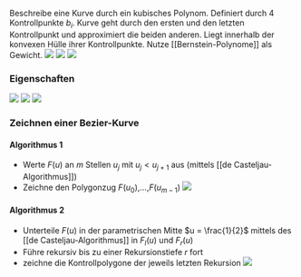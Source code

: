 Beschreibe eine Kurve durch ein kubisches Polynom. Definiert durch 4 Kontrollpunkte $b_i$. Kurve geht durch den ersten und den letzten Kontrollpunkt und approximiert die beiden anderen. Liegt innerhalb der konvexen Hülle ihrer Kontrollpunkte. Nutze [[Bernstein-Polynome]] als Gewicht.
![](kubische_bezier-kurve.png)
![](bezier-bernstein.png)
![](bezier-definition.png)
### Eigenschaften
![](bezier-eigenschaften1.png)
![](bezier-eigenschaften2.png)
![](bezier-eigenschaften3.png)


### Zeichnen einer Bezier-Kurve

#### Algorithmus 1
- Werte $F(u)$ an $m$ Stellen $u_j$ mit $u_j < u_{j+1}$ aus (mittels 
[[de Casteljau-Algorithmus]])
- Zeichne den Polygonzug $F(u_0)$,...,$F(u_{m-1})$
![](bezier_zeichnen_bsp_1.png)

#### Algorithmus 2
- Unterteile $F(u)$ in der parametrischen Mitte $u = \frac{1}{2}$ mittels des [[de Casteljau-Algorithmus]] in $F_l(u)$ und $F_r(u)$ 
- Führe rekursiv bis zu einer Rekursionstiefe $r$ fort
- zeichne die Kontrollpolygone der jeweils letzten Rekursion
![](bezier_zeichnen_bsp_2.png)